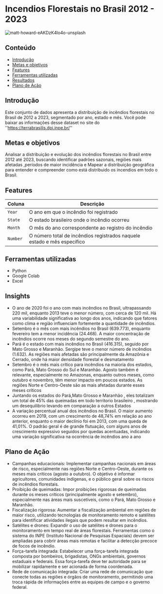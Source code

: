 # Incendios Florestais no Brasil 2012 - 2023
![matt-howard-eAKDzK4lo4o-unsplash](https://github.com/user-attachments/assets/cea6badd-5adf-4a44-9980-c731e1c2a947)

## Conteúdo

- [Introdução](#introdução)
- [Metas e objetivos](#metas-e-objetivos)
- [Features](#features)
- [Ferramentas utilizadas](#ferramentas-utilizadas)
- [Resultados](#insights)
- [Plano de Ação](#plano-de-ação)

## Introdução
Este conjunto de dados apresenta a distribuição de incêndios florestais no Brasil de 2012 a 2023, segmentado por ano, estado e mês. Você pode baixar as informações desse dataset no site do ''https://terrabrasilis.dpi.inpe.br/''

## Metas e objetivos
Analisar a distribuição e evolução dos incêndios florestais no Brasil entre 2012 até 2023, buscando identificar padrões sazonais, regiões mais afetadas ,períodos de maior incidência e Mapear a distribuição geográfica para entender e compreender como está distribuido os incendios em todo o Brasil.

## Features
| Coluna          | Descrição                                                   |
|-----------------|-------------------------------------------------------------|
| `Year`    	  | O ano em que o incêndio foi registrado                            |
| `State`        | O estado brasileiro onde o incêndio ocorreu                                                      |
| `Month` | O mês do ano correspondente ao registro do incêndio                                                    |
| `Number`       | O número total de incêndios registrados naquele estado e mês específico                                           |

## Ferramentas utilizadas
- Python
- Google Colab
- Excel

## Insights
- O ano de 2020 foi o ano com mais incêndios no Brasil, ultrapassando 220 mil, enquanto 2013 teve o menor número, com cerca de 120 mil. Há uma variabilidade significativa ao longo dos anos, indicando que fatores como clima e região influenciam fortemente a quantidade de incêndios.
- Setembro é o mês com mais incêndios no Brasil (639.773), enquanto fevereiro tem a menor incidência (24.468). A maior concentração de incêndios ocorre nos meses do segundo semestre do ano.
- Pará é o estado com mais incêndios no Brasil (416.315), seguido por Mato Grosso e Maranhão. Sergipe teve o menor número de incêndios (1.632). As regiões mais afetadas são principalmente da Amazônia e Cerrado, onde há maior densidade florestal e desmatamento
- Setembro é o mês mais crítico para incêndios na maioria dos estados, como Pará, Mato Grosso do Sul e Maranhão. Agosto também é relevante, especialmente no Amazonas, enquanto outros meses, como outubro e novembro, têm menor impacto em poucos estados. As regiões Norte e Centro-Oeste são as mais afetadas durante esses meses críticos
- Juntando os estados do Pará,Mato Grosso e Maranhão , eles totalizam um total de 45% das queimadas em todo territorio brasileiro , mostrando um desequilibrio levando em comparação a outros Estados
- A variação percentual anual dos incêndios no Brasil. O maior aumento ocorreu em 2019, com um crescimento de 48,74% em relação ao ano anterior, enquanto o maior declínio foi em 2013, com uma queda de 41,01%. O padrão geral é de grande flutuação, com alguns anos de crescimento expressivo seguidos por quedas acentuadas, indicando uma variação significativa na ocorrência de incêndios ano a ano

## Plano de Ação
- Campanhas educacionais: Implementar campanhas nacionais em áreas de risco, especialmente nas regiões Norte e Centro-Oeste, durante os meses mais críticos (agosto a outubro). O objetivo é informar agricultores, comunidades indígenas, e o público geral sobre os riscos de incêndios florestais.
- Proibição de queimadas: Impor proibições rigorosas de queimadas durante os meses críticos (principalmente agosto e setembro), especialmente nas áreas mais suscetíveis, como o Pará, Mato Grosso e Maranhão.
- Fiscalização rigorosa: Aumentar a fiscalização ambiental em regiões de maior risco, utilizando tecnologias de monitoramento remoto e satélites para identificar atividades ilegais que podem resultar em incêndios.
- Satélites e drones: Expandir o uso de satélites e drones para o monitoramento em tempo real de áreas florestais. Ferramentas como o sistema do INPE (Instituto Nacional de Pesquisas Espaciais) devem ser ampliadas para cobrir áreas mais remotas e facilitar a detecção precoce de focos de incêndio.
- Força-tarefa integrada: Estabelecer uma força-tarefa integrada composta por bombeiros, brigadistas, ONGs ambientais, governos estaduais e federais. Essa força-tarefa deve ter autoridade para se mobilizar rapidamente e ser acionada de forma coordenada.
- Rede de comunicação integrada: Criar uma rede de comunicação que conecte todas as regiões e órgãos de monitoramento, permitindo uma troca rápida de informações entre as equipes de campo e o governo federal.
